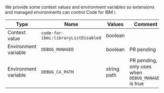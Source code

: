 We provide some context values and environment variables so extensions and managed environments can control Code for IBM i.

| Type                 | Name                              | Values      | Comment                                            |
|----------------------|-----------------------------------|-------------|----------------------------------------------------|
| Context value        | `code-for-ibmi:libraryListDisabled` | boolean     |                                                    |
| Environment variable | `DEBUG_MANAGED`                     | boolean     | PR pending                                         |
| Environment variable | `DEBUG_CA_PATH`                     | string path | PR pending, only uses when `DEBUG_MANAGED` is true |